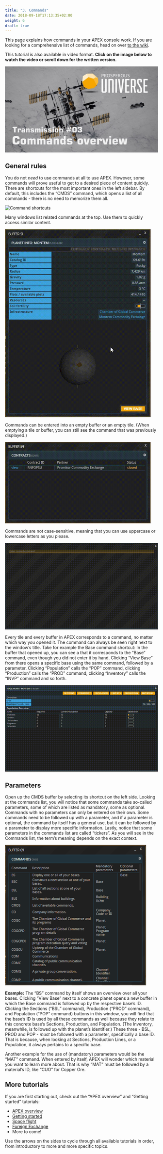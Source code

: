 ```yaml
---
title: "3. Commands"
date: 2018-09-18T17:13:35+02:00
weight: 6
draft: true
---
```


This page explains how commands in your APEX console work. If you are looking for a comprehensive list of commands, head on over [to the wiki](LINK).

This tutorial is also available in video format. __Click on the image below to watch the video or scroll down for the written version.__

[![Commands overview video](thumbnail-tutorial-3.jpg)](https://youtu.be/9CvjpLP4tZY)

## General rules

You do not _need_ to use commands at all to use APEX. However, some commands will prove useful to get to a desired piece of content quickly. There are shortcuts for the most important ones in the left sidebar. By default, this includes the “CMDS” command, which opens a list of all commands - there is no need to memorize them all.  

![Command shortcuts](command-shortcuts.gif)

Many windows list related commands at the top. Use them to quickly access similar content.  

![Related commands](related-commands.gif)

Commands can be entered into an empty buffer or an empty tile. (When emptying a tile or buffer, you can still see the command that was previously displayed.)  

![Buffer command](buffer-command.gif)

Commands are not case-sensitive, meaning that you can use uppercase or lowercase letters as you please.

![Case insensitivity](case-insensitivity.gif)

Every tile and every buffer in APEX corresponds to a command, no matter which way you opened it. The command can always be seen right next to the window’s title. Take for example the Base command shortcut: In the buffer that opened up, you can see a that it corresponds to the “Base” command, even though you did not enter it by hand. Clicking “View Base” from there opens a specific base using the same command, followed by a parameter. Clicking “Population” calls the “POP” command, clicking “Production” calls the “PROD” command, clicking “Inventory” calls the “INVP” command and so forth.

![Commands demonstration](commands-demonstration.gif)

## Parameters

Open up the CMDS buffer by selecting its shortcut on the left side. Looking at the commands list, you will notice that some commands take so-called parameters, some of which are listed as mandatory, some as optional. Commands with no parameters can only be entered on their own. Some commands need to be followed up with a parameter, and if a parameter is optional, the command by itself has a general use, but it can be followed by a parameter to display more specific information. Lastly, notice that some parameters in the commands list are called “tickers”. As you will see in the Commands list, the term’s meaning depends on the exact context.

![CMDS buffer](cmds-buffer.png)

__Example:__ The “BS” command by itself shows an overview over all your bases. Clicking “View Base” next to a concrete planet opens a new buffer in which the Base command is followed up by the respective base’s ID. Clicking the Sections (“BSL” command), Production (“PROD” command), and Population (“POP” command) buttons in this window, you will find that the base’s ID is used by all these commands as well because they relate to this concrete base’s Sections, Production, and Population. (The Inventory, meanwhile, is followed up with the planet’s identifier.) These three - BSL, PROD and POP - _must_ be followed with a parameter, specifically a base ID. That is because, when looking at Sections, Production Lines, or a Population, it always pertains to a specific base.

Another example for the use of (mandatory) parameters would be the “MAT” command. When entered by itself, APEX will wonder which material you want to learn more about. That is why “MAT” must be followed by a material’s ID, like “CUO” for Copper Ore.


## More tutorials

If you are first starting out, check out the “APEX overview” and “Getting started” tutorials:  
* [APEX overview](LINK)  
* [Getting started](LINK)  
* [Space flight](LINK)  
* [Foreign Exchange](LINK)  
* More to come!

Use the arrows on the sides to cycle through all available tutorials in order, from introductory to more and more specific topics.